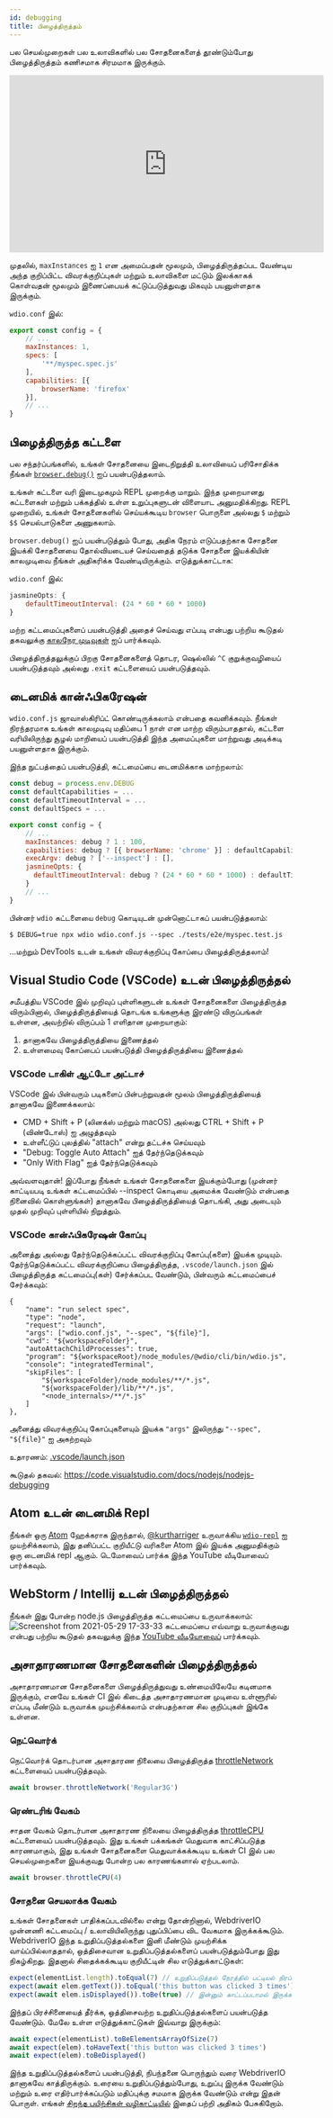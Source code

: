 ```yaml
---
id: debugging
title: பிழைத்திருத்தம்
---
```


பல செயல்முறைகள் பல உலாவிகளில் பல சோதனைகளைத் தூண்டும்போது பிழைத்திருத்தம் கணிசமாக சிரமமாக இருக்கும்.

<iframe width="560" height="315" src="https://www.youtube.com/embed/_bw_VWn5IzU" frameborder="0" allowFullScreen></iframe>

முதலில், `maxInstances` ஐ `1` என அமைப்பதன் மூலமும், பிழைத்திருத்தப்பட வேண்டிய அந்த குறிப்பிட்ட விவரக்குறிப்புகள் மற்றும் உலாவிகளை மட்டும் இலக்காகக் கொள்வதன் மூலமும் இணைப்பையக் கட்டுப்படுத்துவது மிகவும் பயனுள்ளதாக இருக்கும்.

`wdio.conf` இல்:

```js
export const config = {
    // ...
    maxInstances: 1,
    specs: [
        '**/myspec.spec.js'
    ],
    capabilities: [{
        browserName: 'firefox'
    }],
    // ...
}
```

## பிழைத்திருத்த கட்டளை

பல சந்தர்ப்பங்களில், உங்கள் சோதனையை இடைநிறுத்தி உலாவியைப் பரிசோதிக்க நீங்கள் [`browser.debug()`](/docs/api/browser/debug) ஐப் பயன்படுத்தலாம்.

உங்கள் கட்டளை வரி இடைமுகமும் REPL முறைக்கு மாறும். இந்த முறையானது கட்டளைகள் மற்றும் பக்கத்தில் உள்ள உறுப்புகளுடன் விளையாட அனுமதிக்கிறது. REPL முறையில், உங்கள் சோதனைகளில் செய்யக்கூடிய `browser` பொருளை அல்லது `$` மற்றும் `$$` செயல்பாடுகளை அணுகலாம்.

`browser.debug()` ஐப் பயன்படுத்தும் போது, அதிக நேரம் எடுப்பதற்காக சோதனை இயக்கி சோதனையை தோல்வியடையச் செய்வதைத் தடுக்க சோதனை இயக்கியின் காலமுடிவை நீங்கள் அதிகரிக்க வேண்டியிருக்கும். எடுத்துக்காட்டாக:

`wdio.conf` இல்:

```js
jasmineOpts: {
    defaultTimeoutInterval: (24 * 60 * 60 * 1000)
}
```

மற்ற கட்டமைப்புகளைப் பயன்படுத்தி அதைச் செய்வது எப்படி என்பது பற்றிய கூடுதல் தகவலுக்கு [காலநேர முடிவுகள்](timeouts) ஐப் பார்க்கவும்.

பிழைத்திருத்தலுக்குப் பிறகு சோதனைகளைத் தொடர, ஷெல்லில் `^C` குறுக்குவழியைப் பயன்படுத்தவும் அல்லது `.exit` கட்டளையைப் பயன்படுத்தவும்.

## டைனமிக் கான்ஃபிகரேஷன்

`wdio.conf.js` ஜாவாஸ்கிரிப்ட் கொண்டிருக்கலாம் என்பதை கவனிக்கவும். நீங்கள் நிரந்தரமாக உங்கள் காலமுடிவு மதிப்பை 1 நாள் என மாற்ற விரும்பாததால், கட்டளை வரியிலிருந்து சூழல் மாறியைப் பயன்படுத்தி இந்த அமைப்புகளை மாற்றுவது அடிக்கடி பயனுள்ளதாக இருக்கும்.

இந்த நுட்பத்தைப் பயன்படுத்தி, கட்டமைப்பை டைனமிக்காக மாற்றலாம்:

```js
const debug = process.env.DEBUG
const defaultCapabilities = ...
const defaultTimeoutInterval = ...
const defaultSpecs = ...

export const config = {
    // ...
    maxInstances: debug ? 1 : 100,
    capabilities: debug ? [{ browserName: 'chrome' }] : defaultCapabilities,
    execArgv: debug ? ['--inspect'] : [],
    jasmineOpts: {
      defaultTimeoutInterval: debug ? (24 * 60 * 60 * 1000) : defaultTimeoutInterval
    }
    // ...
}
```

பின்னர் `wdio` கட்டளையை `debug` கொடியுடன் முன்னொட்டாகப் பயன்படுத்தலாம்:

```
$ DEBUG=true npx wdio wdio.conf.js --spec ./tests/e2e/myspec.test.js
```

...மற்றும் DevTools உடன் உங்கள் விவரக்குறிப்பு கோப்பை பிழைத்திருத்தலாம்!

## Visual Studio Code (VSCode) உடன் பிழைத்திருத்தல்

சமீபத்திய VSCode இல் முறிவுப் புள்ளிகளுடன் உங்கள் சோதனைகளை பிழைத்திருத்த விரும்பினால், பிழைத்திருத்தியைத் தொடங்க உங்களுக்கு இரண்டு விருப்பங்கள் உள்ளன, அவற்றில் விருப்பம் 1 எளிதான முறையாகும்:
 1. தானாகவே பிழைத்திருத்தியை இணைத்தல்
 2. உள்ளமைவு கோப்பைப் பயன்படுத்தி பிழைத்திருத்தியை இணைத்தல்

### VSCode டாகிள் ஆட்டோ அட்டாச்

VSCode இல் பின்வரும் படிகளைப் பின்பற்றுவதன் மூலம் பிழைத்திருத்தியைத் தானாகவே இணைக்கலாம்:
 - CMD + Shift + P (லினக்ஸ் மற்றும் macOS) அல்லது CTRL + Shift + P (விண்டோஸ்) ஐ அழுத்தவும்
 - உள்ளீட்டுப் புலத்தில் "attach" என்று தட்டச்சு செய்யவும்
 - "Debug: Toggle Auto Attach" ஐத் தேர்ந்தெடுக்கவும்
 - "Only With Flag" ஐத் தேர்ந்தெடுக்கவும்

அவ்வளவுதான்! இப்போது நீங்கள் உங்கள் சோதனைகளை இயக்கும்போது (முன்னர் காட்டியபடி உங்கள் கட்டமைப்பில் --inspect கொடியை அமைக்க வேண்டும் என்பதை நினைவில் கொள்ளுங்கள்) தானாகவே பிழைத்திருத்தியைத் தொடங்கி, அது அடையும் முதல் முறிவுப் புள்ளியில் நிறுத்தும்.

### VSCode கான்ஃபிகரேஷன் கோப்பு

அனைத்து அல்லது தேர்ந்தெடுக்கப்பட்ட விவரக்குறிப்பு கோப்பு(களை) இயக்க முடியும். தேர்ந்தெடுக்கப்பட்ட விவரக்குறிப்பை பிழைத்திருத்த, `.vscode/launch.json` இல் பிழைத்திருத்த கட்டமைப்பு(கள்) சேர்க்கப்பட வேண்டும், பின்வரும் கட்டமைப்பைச் சேர்க்கவும்:
```
{
    "name": "run select spec",
    "type": "node",
    "request": "launch",
    "args": ["wdio.conf.js", "--spec", "${file}"],
    "cwd": "${workspaceFolder}",
    "autoAttachChildProcesses": true,
    "program": "${workspaceRoot}/node_modules/@wdio/cli/bin/wdio.js",
    "console": "integratedTerminal",
    "skipFiles": [
        "${workspaceFolder}/node_modules/**/*.js",
        "${workspaceFolder}/lib/**/*.js",
        "<node_internals>/**/*.js"
    ]
},
```

அனைத்து விவரக்குறிப்பு கோப்புகளையும் இயக்க `"args"` இலிருந்து `"--spec", "${file}"` ஐ அகற்றவும்

உதாரணம்: [.vscode/launch.json](https://github.com/mgrybyk/webdriverio-devtools/blob/master/.vscode/launch.json)

கூடுதல் தகவல்: https://code.visualstudio.com/docs/nodejs/nodejs-debugging

## Atom உடன் டைனமிக் Repl

நீங்கள் ஒரு [Atom](https://atom.io/) ஹேக்கராக இருந்தால், [@kurtharriger](https://github.com/kurtharriger) உருவாக்கிய [`wdio-repl`](https://github.com/kurtharriger/wdio-repl) ஐ முயற்சிக்கலாம், இது தனிப்பட்ட குறியீட்டு வரிகளை Atom இல் இயக்க அனுமதிக்கும் ஒரு டைனமிக் repl ஆகும். டெமோவைப் பார்க்க [இந்த](https://www.youtube.com/watch?v=kdM05ChhLQE) YouTube வீடியோவைப் பார்க்கவும்.

## WebStorm / Intellij உடன் பிழைத்திருத்தல்
நீங்கள் இது போன்ற node.js பிழைத்திருத்த கட்டமைப்பை உருவாக்கலாம்:
![Screenshot from 2021-05-29 17-33-33](https://user-images.githubusercontent.com/18728354/120088460-81844c00-c0a5-11eb-916b-50f21c8472a8.png)
கட்டமைப்பை எவ்வாறு உருவாக்குவது என்பது பற்றிய கூடுதல் தகவலுக்கு இந்த [YouTube வீடியோவைப்](https://www.youtube.com/watch?v=Qcqnmle6Wu8) பார்க்கவும்.

## அசாதாரணமான சோதனைகளின் பிழைத்திருத்தல்

அசாதாரணமான சோதனைகளை பிழைத்திருத்துவது உண்மையிலேயே கடினமாக இருக்கும், எனவே உங்கள் CI இல் கிடைத்த அசாதாரணமான முடிவை உள்ளூரில் எப்படி மீண்டும் உருவாக்க முயற்சிக்கலாம் என்பதற்கான சில குறிப்புகள் இங்கே உள்ளன.

### நெட்வொர்க்
நெட்வொர்க் தொடர்பான அசாதாரண நிலையை பிழைத்திருத்த [throttleNetwork](https://webdriver.io/docs/api/browser/throttleNetwork) கட்டளையைப் பயன்படுத்தவும்.
```js
await browser.throttleNetwork('Regular3G')
```

### ரெண்டரிங் வேகம்
சாதன வேகம் தொடர்பான அசாதாரண நிலையை பிழைத்திருத்த [throttleCPU](https://webdriver.io/docs/api/browser/throttleCPU) கட்டளையைப் பயன்படுத்தவும்.
இது உங்கள் பக்கங்கள் மெதுவாக காட்சிப்படுத்த காரணமாகும், இது உங்கள் சோதனைகளை மெதுவாக்கக்கூடிய உங்கள் CI இல் பல செயல்முறைகளை இயக்குவது போன்ற பல காரணங்களால் ஏற்படலாம்.
```js
await browser.throttleCPU(4)
```

### சோதனை செயலாக்க வேகம்

உங்கள் சோதனைகள் பாதிக்கப்படவில்லை என்று தோன்றினால், WebdriverIO முன்னணி கட்டமைப்பு / உலாவியிலிருந்து புதுப்பிப்பை விட வேகமாக இருக்கக்கூடும். WebdriverIO இந்த உறுதிப்படுத்தல்களை இனி மீண்டும் முயற்சிக்க வாய்ப்பில்லாததால், ஒத்திசைவான உறுதிப்படுத்தல்களைப் பயன்படுத்தும்போது இது நிகழ்கிறது. இதனால் சிதைக்கக்கூடிய குறியீட்டின் சில எடுத்துக்காட்டுகள்:
```js
expect(elementList.length).toEqual(7) // உறுதிப்படுத்தல் நேரத்தில் பட்டியல் நிரப்பப்படாமல் இருக்கலாம்
expect(await elem.getText()).toEqual('this button was clicked 3 times') // உறுதிப்படுத்தலின் போது உரை இன்னும் புதுப்பிக்கப்படாததால் பிழை ஏற்படலாம் ("this button was clicked 2 times" என்பது எதிர்பார்க்கப்பட்ட "this button was clicked 3 times" உடன் பொருந்தவில்லை)
expect(await elem.isDisplayed()).toBe(true) // இன்னும் காட்டப்படாமல் இருக்கலாம்
```
இந்தப் பிரச்சினையைத் தீர்க்க, ஒத்திசைவற்ற உறுதிப்படுத்தல்களைப் பயன்படுத்த வேண்டும். மேலே உள்ள எடுத்துக்காட்டுகள் இவ்வாறு இருக்கும்:
```js
await expect(elementList).toBeElementsArrayOfSize(7)
await expect(elem).toHaveText('this button was clicked 3 times')
await expect(elem).toBeDisplayed()
```
இந்த உறுதிப்படுத்தல்களைப் பயன்படுத்தி, நிபந்தனை பொருந்தும் வரை WebdriverIO தானாகவே காத்திருக்கும். உரையை உறுதிப்படுத்தும்போது, உறுப்பு இருக்க வேண்டும் மற்றும் உரை எதிர்பார்க்கப்படும் மதிப்புக்கு சமமாக இருக்க வேண்டும் என்று இதன் பொருள்.
எங்கள் [சிறந்த பயிற்சிகள் வழிகாட்டியில்](https://webdriver.io/docs/bestpractices#use-the-built-in-assertions) இதைப் பற்றி அதிகம் பேசுகிறோம்.